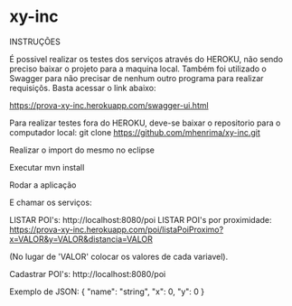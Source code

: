 # xy-inc
INSTRUÇÕES

É possivel realizar os testes dos serviços através do HEROKU, não sendo preciso baixar o projeto para a maquina local.
Também foi utilizado o Swagger para não precisar de nenhum outro programa para realizar requisiçõs.
Basta acessar o link abaixo:

https://prova-xy-inc.herokuapp.com/swagger-ui.html 


Para realizar testes fora do HEROKU, deve-se baixar o repositorio para o computador local: git clone https://github.com/mhenrima/xy-inc.git 


Realizar o import do mesmo no eclipse


Executar mvn install


Rodar a aplicação


E chamar os serviços: 

LISTAR POI's: http://localhost:8080/poi
LISTAR POI's por proximidade: https://prova-xy-inc.herokuapp.com/poi/listaPoiProximo?x=VALOR&y=VALOR&distancia=VALOR 

(No lugar de 'VALOR' colocar os valores de cada variavel).


Cadastrar POI's: http://localhost:8080/poi



Exemplo de JSON:
{
  "name": "string",
  "x": 0,
  "y": 0
}

